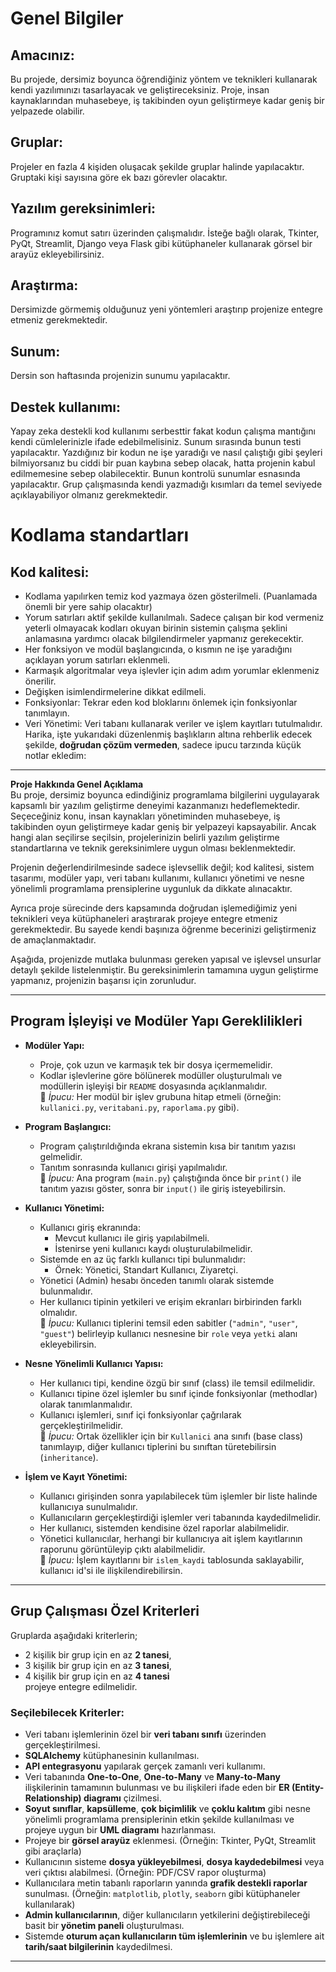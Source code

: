 # Genel Bilgiler
## Amacınız: 
Bu projede, dersimiz boyunca öğrendiğiniz yöntem ve teknikleri kullanarak kendi yazılımınızı tasarlayacak ve geliştireceksiniz. Proje, insan kaynaklarından muhasebeye, iş takibinden oyun geliştirmeye kadar geniş bir yelpazede olabilir.
## Gruplar: 
Projeler en fazla 4 kişiden oluşacak şekilde gruplar halinde yapılacaktır. Gruptaki kişi sayısına göre ek bazı görevler olacaktır.
## Yazılım gereksinimleri: 
Programınız komut satırı üzerinden çalışmalıdır. İsteğe bağlı olarak, Tkinter, PyQt, Streamlit, Django veya Flask gibi kütüphaneler kullanarak görsel bir arayüz ekleyebilirsiniz.
## Araştırma: 
Dersimizde görmemiş olduğunuz yeni yöntemleri araştırıp projenize entegre etmeniz gerekmektedir.
## Sunum: 
Dersin son haftasında projenizin sunumu yapılacaktır.
## Destek kullanımı: 
Yapay zeka destekli kod kullanımı serbesttir fakat kodun çalışma mantığını kendi cümlelerinizle ifade edebilmelisiniz. Sunum sırasında bunun testi yapılacaktır. Yazdığınız bir kodun ne işe yaradığı ve nasıl çalıştığı gibi şeyleri bilmiyorsanız bu ciddi bir puan kaybına sebep olacak, hatta projenin kabul edilmemesine sebep olabilecektir. Bunun kontrolü sunumlar esnasında yapılacaktır. Grup çalışmasında kendi yazmadığı kısımları da temel seviyede açıklayabiliyor olmanız gerekmektedir.
# Kodlama standartları
## Kod kalitesi: 
- Kodlama yapılırken temiz kod yazmaya özen gösterilmeli. (Puanlamada önemli bir yere sahip olacaktır)
- Yorum satırları aktif şekilde kullanılmalı. Sadece çalışan bir kod vermeniz yeterli olmayacak kodları okuyan birinin sistemin çalışma şeklini anlamasına yardımcı olacak bilgilendirmeler yapmanız gerekecektir.
- Her fonksiyon ve modül başlangıcında, o kısmın ne işe yaradığını açıklayan yorum satırları eklenmeli.
- Karmaşık algoritmalar veya işlevler için adım adım yorumlar eklenmeniz önerilir.
- Değişken isimlendirmelerine dikkat edilmeli.
- Fonksiyonlar: Tekrar eden kod bloklarını önlemek için fonksiyonlar tanımlayın.
- Veri Yönetimi: Veri tabanı kullanarak veriler ve işlem kayıtları tutulmalıdır.
Harika, işte yukarıdaki düzenlenmiş başlıkların altına rehberlik edecek şekilde, **doğrudan çözüm vermeden**, sadece ipucu tarzında küçük notlar ekledim:

---

**Proje Hakkında Genel Açıklama**  
Bu proje, dersimiz boyunca edindiğiniz programlama bilgilerini uygulayarak kapsamlı bir yazılım geliştirme deneyimi kazanmanızı hedeflemektedir. Seçeceğiniz konu, insan kaynakları yönetiminden muhasebeye, iş takibinden oyun geliştirmeye kadar geniş bir yelpazeyi kapsayabilir. Ancak hangi alan seçilirse seçilsin, projelerinizin belirli yazılım geliştirme standartlarına ve teknik gereksinimlere uygun olması beklenmektedir.

Projenin değerlendirilmesinde sadece işlevsellik değil; kod kalitesi, sistem tasarımı, modüler yapı, veri tabanı kullanımı, kullanıcı yönetimi ve nesne yönelimli programlama prensiplerine uygunluk da dikkate alınacaktır.

Ayrıca proje sürecinde ders kapsamında doğrudan işlemediğimiz yeni teknikleri veya kütüphaneleri araştırarak projeye entegre etmeniz gerekmektedir. Bu sayede kendi başınıza öğrenme becerinizi geliştirmeniz de amaçlanmaktadır.

Aşağıda, projenizde mutlaka bulunması gereken yapısal ve işlevsel unsurlar detaylı şekilde listelenmiştir. Bu gereksinimlerin tamamına uygun geliştirme yapmanız, projenizin başarısı için zorunludur.

---

## Program İşleyişi ve Modüler Yapı Gereklilikleri

- **Modüler Yapı:**
  - Proje, çok uzun ve karmaşık tek bir dosya içermemelidir.
  - Kodlar işlevlerine göre bölünerek modüller oluşturulmalı ve modüllerin işleyişi bir `README` dosyasında açıklanmalıdır.  
    🔹 *İpucu:* Her modül bir işlev grubuna hitap etmeli (örneğin: `kullanici.py`, `veritabani.py`, `raporlama.py` gibi).

- **Program Başlangıcı:**
  - Program çalıştırıldığında ekrana sistemin kısa bir tanıtım yazısı gelmelidir.
  - Tanıtım sonrasında kullanıcı girişi yapılmalıdır.  
    🔹 *İpucu:* Ana program (`main.py`) çalıştığında önce bir `print()` ile tanıtım yazısı göster, sonra bir `input()` ile giriş isteyebilirsin.

- **Kullanıcı Yönetimi:**
  - Kullanıcı giriş ekranında:
    - Mevcut kullanıcı ile giriş yapılabilmeli.
    - İstenirse yeni kullanıcı kaydı oluşturulabilmelidir.
  - Sistemde en az üç farklı kullanıcı tipi bulunmalıdır:
    - Örnek: Yönetici, Standart Kullanıcı, Ziyaretçi.
  - Yönetici (Admin) hesabı önceden tanımlı olarak sistemde bulunmalıdır.
  - Her kullanıcı tipinin yetkileri ve erişim ekranları birbirinden farklı olmalıdır.  
    🔹 *İpucu:* Kullanıcı tiplerini temsil eden sabitler (`"admin"`, `"user"`, `"guest"`) belirleyip kullanıcı nesnesine bir `role` veya `yetki` alanı ekleyebilirsin.

- **Nesne Yönelimli Kullanıcı Yapısı:**
  - Her kullanıcı tipi, kendine özgü bir sınıf (class) ile temsil edilmelidir.
  - Kullanıcı tipine özel işlemler bu sınıf içinde fonksiyonlar (methodlar) olarak tanımlanmalıdır.
  - Kullanıcı işlemleri, sınıf içi fonksiyonlar çağrılarak gerçekleştirilmelidir.  
    🔹 *İpucu:* Ortak özellikler için bir `Kullanici` ana sınıfı (base class) tanımlayıp, diğer kullanıcı tiplerini bu sınıftan türetebilirsin (`inheritance`).

- **İşlem ve Kayıt Yönetimi:**
  - Kullanıcı girişinden sonra yapılabilecek tüm işlemler bir liste halinde kullanıcıya sunulmalıdır.
  - Kullanıcıların gerçekleştirdiği işlemler veri tabanında kaydedilmelidir.
  - Her kullanıcı, sistemden kendisine özel raporlar alabilmelidir.
  - Yönetici kullanıcılar, herhangi bir kullanıcıya ait işlem kayıtlarının raporunu görüntüleyip çıktı alabilmelidir.  
    🔹 *İpucu:* İşlem kayıtlarını bir `islem_kaydi` tablosunda saklayabilir, kullanıcı id'si ile ilişkilendirebilirsin.

---

## Grup Çalışması Özel Kriterleri

Gruplarda aşağıdaki kriterlerin;  
- 2 kişilik bir grup için en az **2 tanesi**,  
- 3 kişilik bir grup için en az **3 tanesi**,  
- 4 kişilik bir grup için en az **4 tanesi**  
projeye entegre edilmelidir.

### Seçilebilecek Kriterler:
- Veri tabanı işlemlerinin özel bir **veri tabanı sınıfı** üzerinden gerçekleştirilmesi.
- **SQLAlchemy** kütüphanesinin kullanılması.
- **API entegrasyonu** yapılarak gerçek zamanlı veri kullanımı.
- Veri tabanında **One-to-One**, **One-to-Many** ve **Many-to-Many** ilişkilerinin tamamının bulunması ve bu ilişkileri ifade eden bir **ER (Entity-Relationship) diagramı** çizilmesi.
- **Soyut sınıflar**, **kapsülleme**, **çok biçimlilik** ve **çoklu kalıtım** gibi nesne yönelimli programlama prensiplerinin etkin şekilde kullanılması ve projeye uygun bir **UML diagramı** hazırlanması.
- Projeye bir **görsel arayüz** eklenmesi. (Örneğin: Tkinter, PyQt, Streamlit gibi araçlarla)
- Kullanıcının sisteme **dosya yükleyebilmesi**, **dosya kaydedebilmesi** veya veri çıktısı alabilmesi. (Örneğin: PDF/CSV rapor oluşturma)
- Kullanıcılara metin tabanlı raporların yanında **grafik destekli raporlar** sunulması. (Örneğin: `matplotlib`, `plotly`, `seaborn` gibi kütüphaneler kullanılarak)
- **Admin kullanıcılarının**, diğer kullanıcıların yetkilerini değiştirebileceği basit bir **yönetim paneli** oluşturulması.
- Sistemde **oturum açan kullanıcıların tüm işlemlerinin** ve bu işlemlere ait **tarih/saat bilgilerinin** kaydedilmesi.

---
